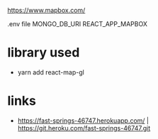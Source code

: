 https://www.mapbox.com/

.env file
MONGO_DB_URI
REACT_APP_MAPBOX

# library used

- yarn add react-map-gl

# links

- https://fast-springs-46747.herokuapp.com/ | https://git.heroku.com/fast-springs-46747.git
